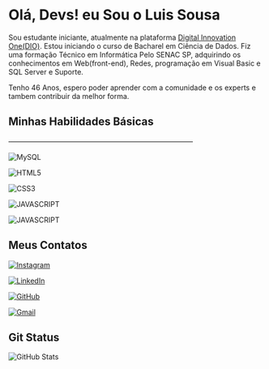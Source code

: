 # Olá, Devs! eu Sou o Luis Sousa

Sou estudante iniciante, atualmente na plataforma [Digital Innovation One(DIO)](https://www.dio.me/). Estou iniciando o curso de Bacharel em Ciência de Dados. Fiz uma formação Técnico em Informática Pelo SENAC SP, adquirindo os conhecimentos em Web(front-end), Redes, programação em Visual Basic e SQL Server e Suporte.

Tenho 46 Anos, espero poder aprender com a comunidade e os experts e tambem contribuir da melhor forma.

## Minhas Habilidades Básicas 
—————–—————————––————––———–––––


![MySQL](https://img.shields.io/badge/mysql-%2300f.svg?style=for-the-badge&logo=mysql&logoColor=white)

![HTML5](https://img.shields.io/badge/HTML5-E34F26?style=for-the-badge&logo=html5&logoColor=white)

![CSS3](https://img.shields.io/badge/CSS3-1572B6?style=for-the-badge&logo=css3&logoColor=white)

![JAVASCRIPT](https://img.shields.io/badge/JAVASCRIPT-fae32e?style=for-the-badge&logo=JAVASCRIPT&logoColor=white)


![JAVASCRIPT](https://img.shields.io/badge/PHP-8a06ee?style=for-the-badge&logo=PHP&logoColor=white)


## Meus Contatos

[![Instagram](https://img.shields.io/badge/Instagram-93409c?style=for-the-badge&logo=instagram&logoColor=black)](https://www.instagram.com/luis_sousaconsultor)

[![LinkedIn](https://img.shields.io/badge/LinkedIn-0077B5?style=for-the-badge&logo=linkedin&logoColor=white)](https://www.linkedin.com/in/luissousa78/)

[![GitHub](https://img.shields.io/badge/GitHub-100000?style=for-the-badge&logo=github&logoColor=white)](https://github.com/edusousa78)

[![Gmail](https://img.shields.io/badge/Gmail-333333?style=for-the-badge&logo=gmail&logoColor=red)](mailto:sousa.ej@gmail.com)

## Git Status

![GitHub Stats](https://github-readme-stats.vercel.app/api?username=edusousa78&theme=transparent&bg_color=000&border_color=30A3DC&show_icons=true&icon_color=f4a460&title_color=f4a460&text_color=FFF)

